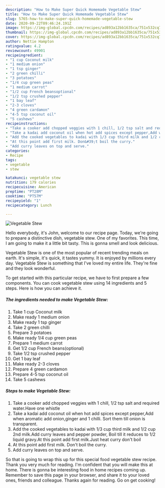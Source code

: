 ```yaml
---
description: "How to Make Super Quick Homemade Vegetable Stew"
title: "How to Make Super Quick Homemade Vegetable Stew"
slug: 5765-how-to-make-super-quick-homemade-vegetable-stew
date: 2020-09-22T09:46:24.191Z
image: https://img-global.cpcdn.com/recipes/ad893a12bb1635ca/751x532cq70/vegetable-stew-recipe-main-photo.jpg
thumbnail: https://img-global.cpcdn.com/recipes/ad893a12bb1635ca/751x532cq70/vegetable-stew-recipe-main-photo.jpg
cover: https://img-global.cpcdn.com/recipes/ad893a12bb1635ca/751x532cq70/vegetable-stew-recipe-main-photo.jpg
author: Nettie Hampton
ratingvalue: 4.2
reviewcount: 49901
recipeingredient:
- "1 cup Coconut milk"
- "1 medium onion"
- "1 tsp ginger"
- "2 green chilli"
- "3 potatoes"
- "1/4 cup green peas"
- "1 medium carrot"
- "1/2 cup French beansoptional"
- "1/2 tsp crushed pepper"
- "1 bay leaf"
- "2-3 cloves"
- "4 green cardamon"
- "4-5 tsp coconut oil"
- "5 cashews"
recipeinstructions:
- "Take a cooker add chopped veggies with 1 chill, 1/2 tsp salt and required water.Have one whistle"
- "Take a kadai add coconut oil when hot add spices except pepper,Add when aromatic add onion,ginger and 1 chilli. Sort them till onion is transparent."
- "Add the cooked vegetables to kadai with 1/3 cup third milk and 1/2 cup 2nd milk.Add curry leaves and pepper powder, Boil till it reduces to 1/2 liquid gravy.At this point add first milk.Just heat curry don&#39;t boil"
- "At this point add first milk. Don&#39;t boil the curry."
- "Add curry leaves on top and serve."
categories:
- Recipe
tags:
- vegetable
- stew

katakunci: vegetable stew 
nutrition: 179 calories
recipecuisine: American
preptime: "PT28M"
cooktime: "PT57M"
recipeyield: "1"
recipecategory: Lunch

---
```



![Vegetable Stew](https://img-global.cpcdn.com/recipes/ad893a12bb1635ca/751x532cq70/vegetable-stew-recipe-main-photo.jpg)

Hello everybody, it's John, welcome to our recipe page. Today, we're going to prepare a distinctive dish, vegetable stew. One of my favorites. This time, I am going to make it a little bit tasty. This is gonna smell and look delicious.



Vegetable Stew is one of the most popular of recent trending meals on earth. It's simple, it's quick, it tastes yummy. It is enjoyed by millions every day. Vegetable Stew is something that I've loved my entire life. They're fine and they look wonderful.


To get started with this particular recipe, we have to first prepare a few components. You can cook vegetable stew using 14 ingredients and 5 steps. Here is how you can achieve it.

<!--inarticleads1-->

##### The ingredients needed to make Vegetable Stew:

1. Take 1 cup Coconut milk
1. Make ready 1 medium onion
1. Make ready 1 tsp ginger
1. Take 2 green chilli
1. Prepare 3 potatoes
1. Make ready 1/4 cup green peas
1. Prepare 1 medium carrot
1. Get 1/2 cup French beans(optional)
1. Take 1/2 tsp crushed pepper
1. Get 1 bay leaf
1. Make ready 2-3 cloves
1. Prepare 4 green cardamon
1. Prepare 4-5 tsp coconut oil
1. Take 5 cashews




<!--inarticleads2-->

##### Steps to make Vegetable Stew:

1. Take a cooker add chopped veggies with 1 chill, 1/2 tsp salt and required water.Have one whistle
1. Take a kadai add coconut oil when hot add spices except pepper,Add when aromatic add onion,ginger and 1 chilli. Sort them till onion is transparent.
1. Add the cooked vegetables to kadai with 1/3 cup third milk and 1/2 cup 2nd milk.Add curry leaves and pepper powder, Boil till it reduces to 1/2 liquid gravy.At this point add first milk.Just heat curry don&#39;t boil
1. At this point add first milk. Don&#39;t boil the curry.
1. Add curry leaves on top and serve.




So that is going to wrap this up for this special food vegetable stew recipe. Thank you very much for reading. I'm confident that you will make this at home. There is gonna be interesting food in home recipes coming up. Remember to save this page in your browser, and share it to your loved ones, friends and colleague. Thanks again for reading. Go on get cooking!
